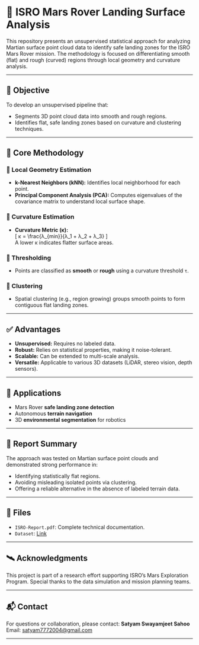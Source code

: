 # 🚀 ISRO Mars Rover Landing Surface Analysis

This repository presents an unsupervised statistical approach for analyzing Martian surface point cloud data to identify safe landing zones for the ISRO Mars Rover mission. The methodology is focused on differentiating smooth (flat) and rough (curved) regions through local geometry and curvature analysis.

---

## 📌 Objective

To develop an unsupervised pipeline that:
- Segments 3D point cloud data into smooth and rough regions.
- Identifies flat, safe landing zones based on curvature and clustering techniques.

---

## 🧠 Core Methodology

### 🔹 Local Geometry Estimation
- **k-Nearest Neighbors (kNN):** Identifies local neighborhood for each point.
- **Principal Component Analysis (PCA):** Computes eigenvalues of the covariance matrix to understand local surface shape.

### 🔹 Curvature Estimation
- **Curvature Metric (κ):**  
  \[
  κ = \frac{λ_{min}}{λ_1 + λ_2 + λ_3}
  \]  
  A lower κ indicates flatter surface areas.

### 🔹 Thresholding
- Points are classified as **smooth** or **rough** using a curvature threshold `τ`.

### 🔹 Clustering
- Spatial clustering (e.g., region growing) groups smooth points to form contiguous flat landing zones.

---

## ✅ Advantages

- **Unsupervised:** Requires no labeled data.
- **Robust:** Relies on statistical properties, making it noise-tolerant.
- **Scalable:** Can be extended to multi-scale analysis.
- **Versatile:** Applicable to various 3D datasets (LiDAR, stereo vision, depth sensors).

---

## 🚁 Applications

- Mars Rover **safe landing zone detection**
- Autonomous **terrain navigation**
- 3D **environmental segmentation** for robotics

---

## 📄 Report Summary

The approach was tested on Martian surface point clouds and demonstrated strong performance in:
- Identifying statistically flat regions.
- Avoiding misleading isolated points via clustering.
- Offering a reliable alternative in the absence of labeled terrain data.

---

## 📂 Files

- `ISRO-Report.pdf`: Complete technical documentation.
- `Dataset`: [Link](https://drive.google.com/file/d/1Tze5Je0KvKmqpZj6ZC2jjbLE5x_8Zc8r/view?usp=sharing)

---

## 🛰️ Acknowledgments

This project is part of a research effort supporting ISRO’s Mars Exploration Program. Special thanks to the data simulation and mission planning teams.

---

## 📬 Contact

For questions or collaboration, please contact:
**Satyam Swayamjeet Sahoo**  
Email: [satyam7772004@gmail.com](mailto:satyam7772004@gmail.com)

---

